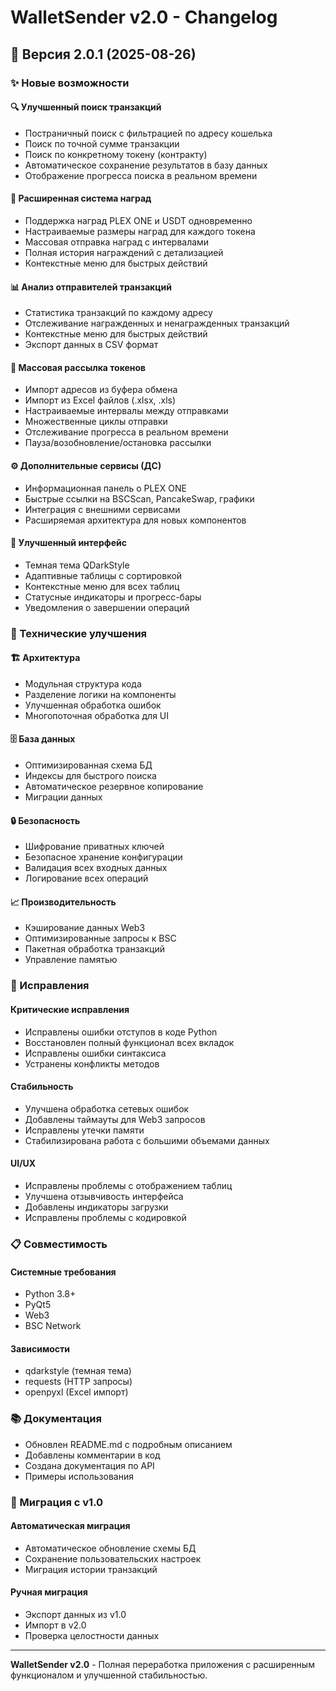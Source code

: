 # WalletSender v2.0 - Changelog

## 🚀 Версия 2.0.1 (2025-08-26)

### ✨ Новые возможности

#### 🔍 Улучшенный поиск транзакций
- Постраничный поиск с фильтрацией по адресу кошелька
- Поиск по точной сумме транзакции
- Поиск по конкретному токену (контракту)
- Автоматическое сохранение результатов в базу данных
- Отображение прогресса поиска в реальном времени

#### 🎁 Расширенная система наград
- Поддержка наград PLEX ONE и USDT одновременно
- Настраиваемые размеры наград для каждого токена
- Массовая отправка наград с интервалами
- Полная история награждений с детализацией
- Контекстные меню для быстрых действий

#### 📊 Анализ отправителей транзакций
- Статистика транзакций по каждому адресу
- Отслеживание награжденных и ненагражденных транзакций
- Контекстные меню для быстрых действий
- Экспорт данных в CSV формат

#### 🚀 Массовая рассылка токенов
- Импорт адресов из буфера обмена
- Импорт из Excel файлов (.xlsx, .xls)
- Настраиваемые интервалы между отправками
- Множественные циклы отправки
- Отслеживание прогресса в реальном времени
- Пауза/возобновление/остановка рассылки

#### ⚙️ Дополнительные сервисы (ДС)
- Информационная панель о PLEX ONE
- Быстрые ссылки на BSCScan, PancakeSwap, графики
- Интеграция с внешними сервисами
- Расширяемая архитектура для новых компонентов

#### 🎨 Улучшенный интерфейс
- Темная тема QDarkStyle
- Адаптивные таблицы с сортировкой
- Контекстные меню для всех таблиц
- Статусные индикаторы и прогресс-бары
- Уведомления о завершении операций

### 🔧 Технические улучшения

#### 🏗️ Архитектура
- Модульная структура кода
- Разделение логики на компоненты
- Улучшенная обработка ошибок
- Многопоточная обработка для UI

#### 🗄️ База данных
- Оптимизированная схема БД
- Индексы для быстрого поиска
- Автоматическое резервное копирование
- Миграции данных

#### 🔒 Безопасность
- Шифрование приватных ключей
- Безопасное хранение конфигурации
- Валидация всех входных данных
- Логирование всех операций

#### 📈 Производительность
- Кэширование данных Web3
- Оптимизированные запросы к BSC
- Пакетная обработка транзакций
- Управление памятью

### 🐛 Исправления

#### Критические исправления
- Исправлены ошибки отступов в коде Python
- Восстановлен полный функционал всех вкладок
- Исправлены ошибки синтаксиса
- Устранены конфликты методов

#### Стабильность
- Улучшена обработка сетевых ошибок
- Добавлены таймауты для Web3 запросов
- Исправлены утечки памяти
- Стабилизирована работа с большими объемами данных

#### UI/UX
- Исправлены проблемы с отображением таблиц
- Улучшена отзывчивость интерфейса
- Добавлены индикаторы загрузки
- Исправлены проблемы с кодировкой

### 📋 Совместимость

#### Системные требования
- Python 3.8+
- PyQt5
- Web3
- BSC Network

#### Зависимости
- qdarkstyle (темная тема)
- requests (HTTP запросы)
- openpyxl (Excel импорт)

### 📚 Документация

- Обновлен README.md с подробным описанием
- Добавлены комментарии в код
- Создана документация по API
- Примеры использования

### 🔄 Миграция с v1.0

#### Автоматическая миграция
- Автоматическое обновление схемы БД
- Сохранение пользовательских настроек
- Миграция истории транзакций

#### Ручная миграция
- Экспорт данных из v1.0
- Импорт в v2.0
- Проверка целостности данных

---

**WalletSender v2.0** - Полная переработка приложения с расширенным функционалом и улучшенной стабильностью.


